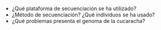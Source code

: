 
- ¿Qué plataforma de secuenciación se ha utilizado?
- ¿Método de secuenciación? ¿Qué individuos se ha usado?
- ¿Qué problemas presenta el genoma de la cucaracha? 
